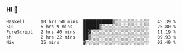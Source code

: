 ### Hi 👋

<!--START_SECTION:waka-->

```text
Haskell      10 hrs 50 mins  ███████████▒░░░░░░░░░░░░░   45.39 %
SQL          6 hrs 9 mins    ██████▒░░░░░░░░░░░░░░░░░░   25.80 %
PureScript   2 hrs 40 mins   ██▓░░░░░░░░░░░░░░░░░░░░░░   11.19 %
sh           2 hrs 22 mins   ██▒░░░░░░░░░░░░░░░░░░░░░░   09.93 %
Nix          35 mins         ▓░░░░░░░░░░░░░░░░░░░░░░░░   02.49 %
```

<!--END_SECTION:waka-->
